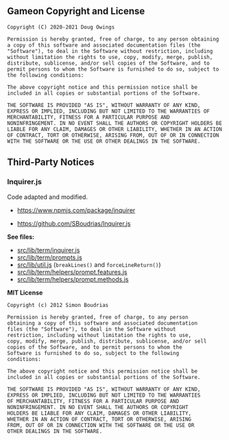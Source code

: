 ## Gameon Copyright and License

```
Copyright (C) 2020-2021 Doug Owings

Permission is hereby granted, free of charge, to any person obtaining
a copy of this software and associated documentation files (the
"Software"), to deal in the Software without restriction, including
without limitation the rights to use, copy, modify, merge, publish,
distribute, sublicense, and/or sell copies of the Software, and to
permit persons to whom the Software is furnished to do so, subject to
the following conditions:

The above copyright notice and this permission notice shall be
included in all copies or substantial portions of the Software.

THE SOFTWARE IS PROVIDED "AS IS", WITHOUT WARRANTY OF ANY KIND,
EXPRESS OR IMPLIED, INCLUDING BUT NOT LIMITED TO THE WARRANTIES OF
MERCHANTABILITY, FITNESS FOR A PARTICULAR PURPOSE AND
NONINFRINGEMENT. IN NO EVENT SHALL THE AUTHORS OR COPYRIGHT HOLDERS BE
LIABLE FOR ANY CLAIM, DAMAGES OR OTHER LIABILITY, WHETHER IN AN ACTION
OF CONTRACT, TORT OR OTHERWISE, ARISING FROM, OUT OF OR IN CONNECTION
WITH THE SOFTWARE OR THE USE OR OTHER DEALINGS IN THE SOFTWARE.
```

## Third-Party Notices


### Inquirer.js

Code adapted and modified.

- https://www.npmjs.com/package/inquirer

- https://github.com/SBoudrias/Inquirer.js

**See files:**

- [src/lib/term/inquirer.js](src/lib/term/inquirer.js)
- [src/lib/term/prompts.js](src/lib/term/prompts.js)
- [src/lib/util.js](src/lib/util.js) (`breakLines()` and `forceLineReturn()`)
- [src/lib/term/helpers/prompt.features.js](src/lib/term/helpers/prompt.features.js)
- [src/lib/term/helpers/prompt.methods.js](src/lib/term/helpers/prompt.methods.js)


**MIT License**

```
Copyright (c) 2012 Simon Boudrias

Permission is hereby granted, free of charge, to any person
obtaining a copy of this software and associated documentation
files (the "Software"), to deal in the Software without
restriction, including without limitation the rights to use,
copy, modify, merge, publish, distribute, sublicense, and/or sell
copies of the Software, and to permit persons to whom the
Software is furnished to do so, subject to the following
conditions:

The above copyright notice and this permission notice shall be
included in all copies or substantial portions of the Software.

THE SOFTWARE IS PROVIDED "AS IS", WITHOUT WARRANTY OF ANY KIND,
EXPRESS OR IMPLIED, INCLUDING BUT NOT LIMITED TO THE WARRANTIES
OF MERCHANTABILITY, FITNESS FOR A PARTICULAR PURPOSE AND
NONINFRINGEMENT. IN NO EVENT SHALL THE AUTHORS OR COPYRIGHT
HOLDERS BE LIABLE FOR ANY CLAIM, DAMAGES OR OTHER LIABILITY,
WHETHER IN AN ACTION OF CONTRACT, TORT OR OTHERWISE, ARISING
FROM, OUT OF OR IN CONNECTION WITH THE SOFTWARE OR THE USE OR
OTHER DEALINGS IN THE SOFTWARE.
```

